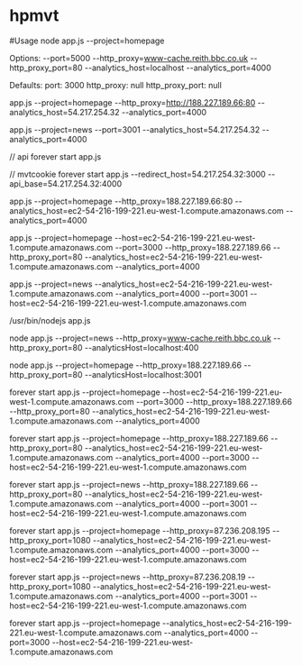 hpmvt
=====

#Usage
node app.js --project=homepage

Options:
--port=5000
--http_proxy=www-cache.reith.bbc.co.uk
--http_proxy_port=80
--analytics_host=localhost
--analytics_port=4000

Defaults:
port: 3000
http_proxy: null
http_proxy_port: null




app.js --project=homepage --http_proxy=http://188.227.189.66:80 --analytics_host=54.217.254.32 --analytics_port=4000

app.js --project=news --port=3001 --analytics_host=54.217.254.32 --analytics_port=4000

// api
forever start app.js

// mvtcookie
forever start app.js --redirect_host=54.217.254.32:3000 --api_base=54.217.254.32:4000


app.js --project=homepage --http_proxy=188.227.189.66:80 --analytics_host=ec2-54-216-199-221.eu-west-1.compute.amazonaws.com --analytics_port=4000



app.js --project=homepage --host=ec2-54-216-199-221.eu-west-1.compute.amazonaws.com --port=3000 --http_proxy=188.227.189.66 --http_proxy_port=80 --analytics_host=ec2-54-216-199-221.eu-west-1.compute.amazonaws.com --analytics_port=4000

app.js --project=news --analytics_host=ec2-54-216-199-221.eu-west-1.compute.amazonaws.com --analytics_port=4000 --port=3001 --host=ec2-54-216-199-221.eu-west-1.compute.amazonaws.com

/usr/bin/nodejs app.js




node app.js --project=news --http_proxy=www-cache.reith.bbc.co.uk --http_proxy_port=80 --analyticsHost=localhost:400

node app.js --project=homepage --http_proxy=188.227.189.66 --http_proxy_port=80 --analyticsHost=localhost:3001

forever start app.js --project=homepage --host=ec2-54-216-199-221.eu-west-1.compute.amazonaws.com --port=3000 --http_proxy=188.227.189.66 --http_proxy_port=80 --analytics_host=ec2-54-216-199-221.eu-west-1.compute.amazonaws.com --analytics_port=4000

forever start app.js --project=homepage --http_proxy=188.227.189.66 --http_proxy_port=80 --analytics_host=ec2-54-216-199-221.eu-west-1.compute.amazonaws.com --analytics_port=4000 --port=3000 --host=ec2-54-216-199-221.eu-west-1.compute.amazonaws.com

forever start app.js --project=news --http_proxy=188.227.189.66 --http_proxy_port=80 --analytics_host=ec2-54-216-199-221.eu-west-1.compute.amazonaws.com --analytics_port=4000 --port=3001 --host=ec2-54-216-199-221.eu-west-1.compute.amazonaws.com



forever start app.js --project=homepage --http_proxy=87.236.208.195 --http_proxy_port=1080 --analytics_host=ec2-54-216-199-221.eu-west-1.compute.amazonaws.com --analytics_port=4000 --port=3000 --host=ec2-54-216-199-221.eu-west-1.compute.amazonaws.com

forever start app.js --project=news --http_proxy=87.236.208.19 --http_proxy_port=1080 --analytics_host=ec2-54-216-199-221.eu-west-1.compute.amazonaws.com --analytics_port=4000 --port=3001 --host=ec2-54-216-199-221.eu-west-1.compute.amazonaws.com

forever start app.js --project=homepage --analytics_host=ec2-54-216-199-221.eu-west-1.compute.amazonaws.com --analytics_port=4000 --port=3000 --host=ec2-54-216-199-221.eu-west-1.compute.amazonaws.com
